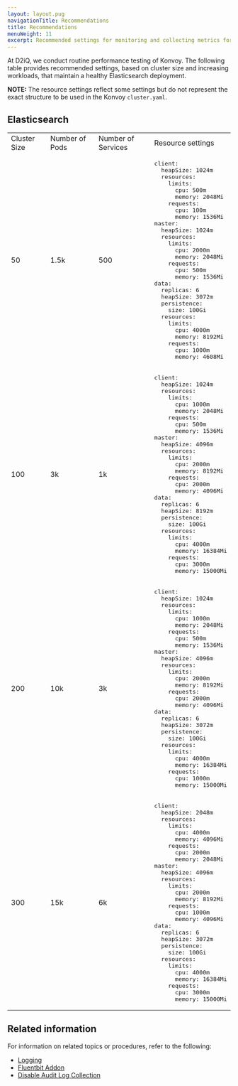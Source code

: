 ```yaml
---
layout: layout.pug
navigationTitle: Recommendations
title: Recommendations
menuWeight: 11
excerpt: Recommended settings for monitoring and collecting metrics for Kubernetes, platform services, and applications deployed on the Konvoy cluster
---
```


At D2iQ, we conduct routine performance testing of Konvoy. The following table provides recommended settings, based on cluster size and increasing workloads, that maintain a healthy Elasticsearch deployment.

<p class="message--note"><strong>NOTE: </strong>The resource settings reflect some settings but do not represent the exact structure to be used in the Konvoy <code>cluster.yaml</code>.</p>

## Elasticsearch

<table>
  <tr>
    <td>Cluster Size</td>
    <td>Number of Pods</td>
    <td>Number of Services</td>
    <td>Resource settings</td>
  </tr>
  <tr>
    <td>50</td>
    <td>1.5k</td>
    <td>500</td>
    <td>
<pre>
client:
  heapSize: 1024m
  resources:
    limits:
      cpu: 500m
      memory: 2048Mi
    requests:
      cpu: 100m
      memory: 1536Mi
master:
  heapSize: 1024m
  resources:
    limits:
      cpu: 2000m
      memory: 2048Mi
    requests:
      cpu: 500m
      memory: 1536Mi
data:
  replicas: 6
  heapSize: 3072m
  persistence:
    size: 100Gi
  resources:
    limits:
      cpu: 4000m
      memory: 8192Mi
    requests:
      cpu: 1000m
      memory: 4608Mi
</pre>
    </td>
    </tr>
    <tr>
      <td>100</td>
      <td>3k</td>
      <td>1k</td>
      <td>
<pre>
client:
  heapSize: 1024m
  resources:
    limits:
      cpu: 1000m
      memory: 2048Mi
    requests:
      cpu: 500m
      memory: 1536Mi
master:
  heapSize: 4096m
  resources:
    limits:
      cpu: 2000m
      memory: 8192Mi
    requests:
      cpu: 2000m
      memory: 4096Mi
data:
  replicas: 6
  heapSize: 8192m
  persistence:
    size: 100Gi
  resources:
    limits:
      cpu: 4000m
      memory: 16384Mi
    requests:
      cpu: 3000m
      memory: 15000Mi
</pre>
    </td>
    </tr>
    <tr>
      <td>200</td>
      <td>10k</td>
      <td>3k</td>
      <td>
<pre>
client:
  heapSize: 1024m
  resources:
    limits:
      cpu: 1000m
      memory: 2048Mi
    requests:
      cpu: 500m
      memory: 1536Mi
master:
  heapSize: 4096m
  resources:
    limits:
      cpu: 2000m
      memory: 8192Mi
    requests:
      cpu: 2000m
      memory: 4096Mi
data:
  replicas: 6
  heapSize: 3072m
  persistence:
    size: 100Gi
  resources:
    limits:
      cpu: 4000m
      memory: 16384Mi
    requests:
      cpu: 1000m
      memory: 15000Mi
</pre>
      </td>
      </tr>
      <tr>
        <td>300</td>
        <td>15k</td>
        <td>6k</td>
        <td>
<pre>
client:
  heapSize: 2048m
  resources:
    limits:
      cpu: 4000m
      memory: 4096Mi
    requests:
      cpu: 2000m
      memory: 2048Mi
master:
  heapSize: 4096m
  resources:
    limits:
      cpu: 2000m
      memory: 8192Mi
    requests:
      cpu: 1000m
      memory: 4096Mi
data:
  replicas: 6
  heapSize: 3072m
  persistence:
    size: 100Gi
  resources:
    limits:
      cpu: 4000m
      memory: 16384Mi
    requests:
      cpu: 3000m
      memory: 15000Mi
</pre>
        </td>
  </tr>
</table>

## Related information

For information on related topics or procedures, refer to the following:

- [Logging](../)
- [Fluentbit Addon](../fluentbit)
- [Disable Audit Log Collection](../../tutorials/disable-audit-logs)
